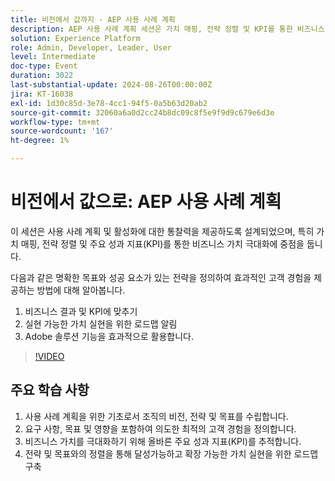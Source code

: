 ```yaml
---
title: 비전에서 값까지 - AEP 사용 사례 계획
description: AEP 사용 사례 계획 세션은 가치 매핑, 전략 정렬 및 KPI를 통한 비즈니스 가치 극대화를 다룹니다. 조직이 비즈니스 결과에 따라 목표를 조정하고 Adobe 솔루션을 활용하여 효과적인 고객 경험을 제공할 수 있도록 지원합니다.
solution: Experience Platform
role: Admin, Developer, Leader, User
level: Intermediate
doc-type: Event
duration: 3022
last-substantial-update: 2024-08-26T00:00:00Z
jira: KT-16038
exl-id: 1d30c85d-3e78-4cc1-94f5-0a5b63d20ab2
source-git-commit: 32060a6a0d2cc24b8dc09c8f5e9f9d9c679e6d3e
workflow-type: tm+mt
source-wordcount: '167'
ht-degree: 1%

---
```


# 비전에서 값으로: AEP 사용 사례 계획

이 세션은 사용 사례 계획 및 활성화에 대한 통찰력을 제공하도록 설계되었으며, 특히 가치 매핑, 전략 정렬 및 주요 성과 지표(KPI)를 통한 비즈니스 가치 극대화에 중점을 둡니다.

다음과 같은 명확한 목표와 성공 요소가 있는 전략을 정의하여 효과적인 고객 경험을 제공하는 방법에 대해 알아봅니다.

1. 비즈니스 결과 및 KPI에 맞추기
1. 실현 가능한 가치 실현을 위한 로드맵 알림
1. Adobe 솔루션 기능을 효과적으로 활용합니다.

>[!VIDEO](https://video.tv.adobe.com/v/3433025/?learn=on)

## 주요 학습 사항

1. 사용 사례 계획을 위한 기초로서 조직의 비전, 전략 및 목표를 수립합니다.
1. 요구 사항, 목표 및 영향을 포함하여 의도한 최적의 고객 경험을 정의합니다.
1. 비즈니스 가치를 극대화하기 위해 올바른 주요 성과 지표(KPI)를 추적합니다.
1. 전략 및 목표와의 정렬을 통해 달성가능하고 확장 가능한 가치 실현을 위한 로드맵 구축
